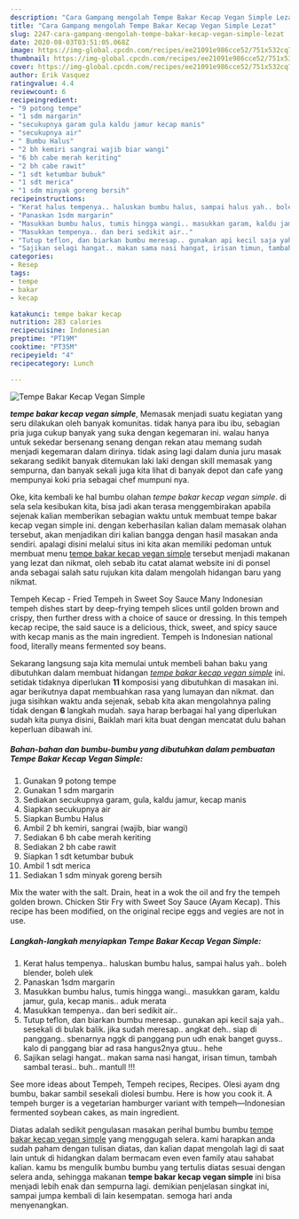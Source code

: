 ```yaml
---
description: "Cara Gampang mengolah Tempe Bakar Kecap Vegan Simple Lezat"
title: "Cara Gampang mengolah Tempe Bakar Kecap Vegan Simple Lezat"
slug: 2247-cara-gampang-mengolah-tempe-bakar-kecap-vegan-simple-lezat
date: 2020-08-03T03:51:05.068Z
image: https://img-global.cpcdn.com/recipes/ee21091e986cce52/751x532cq70/tempe-bakar-kecap-vegan-simple-foto-resep-utama.jpg
thumbnail: https://img-global.cpcdn.com/recipes/ee21091e986cce52/751x532cq70/tempe-bakar-kecap-vegan-simple-foto-resep-utama.jpg
cover: https://img-global.cpcdn.com/recipes/ee21091e986cce52/751x532cq70/tempe-bakar-kecap-vegan-simple-foto-resep-utama.jpg
author: Erik Vasquez
ratingvalue: 4.4
reviewcount: 6
recipeingredient:
- "9 potong tempe"
- "1 sdm margarin"
- "secukupnya garam gula kaldu jamur kecap manis"
- "secukupnya air"
- " Bumbu Halus"
- "2 bh kemiri sangrai wajib biar wangi"
- "6 bh cabe merah keriting"
- "2 bh cabe rawit"
- "1 sdt ketumbar bubuk"
- "1 sdt merica"
- "1 sdm minyak goreng bersih"
recipeinstructions:
- "Kerat halus tempenya.. haluskan bumbu halus, sampai halus yah.. boleh blender, boleh ulek"
- "Panaskan 1sdm margarin"
- "Masukkan bumbu halus, tumis hingga wangi.. masukkan garam, kaldu jamur, gula, kecap manis.. aduk merata"
- "Masukkan tempenya.. dan beri sedikit air.."
- "Tutup teflon, dan biarkan bumbu meresap.. gunakan api kecil saja yah.. sesekali di bulak balik. jika sudah meresap.. angkat deh.. siap di panggang.. sbenarnya nggk di panggang pun udh enak banget guyss.. kalo di panggang biar ad rasa hangus2nya gtuu.. hehe"
- "Sajikan selagi hangat.. makan sama nasi hangat, irisan timun, tambah sambal terasi.. buh.. mantull !!!"
categories:
- Resep
tags:
- tempe
- bakar
- kecap

katakunci: tempe bakar kecap 
nutrition: 283 calories
recipecuisine: Indonesian
preptime: "PT19M"
cooktime: "PT35M"
recipeyield: "4"
recipecategory: Lunch

---
```



![Tempe Bakar Kecap Vegan Simple](https://img-global.cpcdn.com/recipes/ee21091e986cce52/751x532cq70/tempe-bakar-kecap-vegan-simple-foto-resep-utama.jpg)

<b><i>tempe bakar kecap vegan simple</i></b>, Memasak menjadi suatu kegiatan yang seru dilakukan oleh banyak komunitas. tidak hanya para ibu ibu, sebagian pria juga cukup banyak yang suka dengan kegemaran ini. walau hanya untuk sekedar bersenang senang dengan rekan atau memang sudah menjadi kegemaran dalam dirinya. tidak asing lagi dalam dunia juru masak sekarang sedikit banyak ditemukan laki laki dengan skill memasak yang sempurna, dan banyak sekali juga kita lihat di banyak depot dan cafe yang mempunyai koki pria sebagai chef mumpuni nya.

Oke, kita kembali ke hal bumbu olahan <i>tempe bakar kecap vegan simple</i>. di sela sela kesibukan kita, bisa jadi akan terasa menggembirakan apabila sejenak kalian memberikan sebagian waktu untuk membuat tempe bakar kecap vegan simple ini. dengan keberhasilan kalian dalam memasak olahan tersebut, akan menjadikan diri kalian bangga dengan hasil masakan anda sendiri. apalagi disini melalui situs ini kita akan memiliki pedoman untuk membuat menu <u>tempe bakar kecap vegan simple</u> tersebut menjadi makanan yang lezat dan nikmat, oleh sebab itu catat alamat website ini di ponsel anda sebagai salah satu rujukan kita dalam mengolah hidangan baru yang nikmat.

Tempeh Kecap - Fried Tempeh in Sweet Soy Sauce Many Indonesian tempeh dishes start by deep-frying tempeh slices until golden brown and crispy, then further dress with a choice of sauce or dressing. In this tempeh kecap recipe, the said sauce is a delicious, thick, sweet, and spicy sauce with kecap manis as the main ingredient. Tempeh is Indonesian national food, literally means fermented soy beans.


Sekarang langsung saja kita memulai untuk membeli bahan baku yang dibutuhkan dalam membuat hidangan <u><i>tempe bakar kecap vegan simple</i></u> ini. setidak tidaknya diperlukan <b>11</b> komposisi yang dibutuhkan di masakan ini. agar berikutnya dapat membuahkan rasa yang lumayan dan nikmat. dan juga sisihkan waktu anda sejenak, sebab kita akan mengolahnya paling tidak dengan <b>6</b> langkah mudah. saya harap berbagai hal yang diperlukan sudah kita punya disini, Baiklah mari kita buat dengan mencatat dulu bahan keperluan dibawah ini.

<!--inarticleads1-->

##### Bahan-bahan dan bumbu-bumbu yang dibutuhkan dalam pembuatan Tempe Bakar Kecap Vegan Simple:

1. Gunakan 9 potong tempe
1. Gunakan 1 sdm margarin
1. Sediakan secukupnya garam, gula, kaldu jamur, kecap manis
1. Siapkan secukupnya air
1. Siapkan  Bumbu Halus
1. Ambil 2 bh kemiri, sangrai (wajib, biar wangi)
1. Sediakan 6 bh cabe merah keriting
1. Sediakan 2 bh cabe rawit
1. Siapkan 1 sdt ketumbar bubuk
1. Ambil 1 sdt merica
1. Sediakan 1 sdm minyak goreng bersih


Mix the water with the salt. Drain, heat in a wok the oil and fry the tempeh golden brown. Chicken Stir Fry with Sweet Soy Sauce (Ayam Kecap). This recipe has been modified, on the original recipe eggs and vegies are not in use. 

<!--inarticleads2-->

##### Langkah-langkah menyiapkan Tempe Bakar Kecap Vegan Simple:

1. Kerat halus tempenya.. haluskan bumbu halus, sampai halus yah.. boleh blender, boleh ulek
1. Panaskan 1sdm margarin
1. Masukkan bumbu halus, tumis hingga wangi.. masukkan garam, kaldu jamur, gula, kecap manis.. aduk merata
1. Masukkan tempenya.. dan beri sedikit air..
1. Tutup teflon, dan biarkan bumbu meresap.. gunakan api kecil saja yah.. sesekali di bulak balik. jika sudah meresap.. angkat deh.. siap di panggang.. sbenarnya nggk di panggang pun udh enak banget guyss.. kalo di panggang biar ad rasa hangus2nya gtuu.. hehe
1. Sajikan selagi hangat.. makan sama nasi hangat, irisan timun, tambah sambal terasi.. buh.. mantull !!!


See more ideas about Tempeh, Tempeh recipes, Recipes. Olesi ayam dng bumbu, bakar sambil sesekali diolesi bumbu. Here is how you cook it. A tempeh burger is a vegetarian hamburger variant with tempeh—Indonesian fermented soybean cakes, as main ingredient. 

Diatas adalah sedikit pengulasan masakan perihal bumbu bumbu <u>tempe bakar kecap vegan simple</u> yang menggugah selera. kami harapkan anda sudah paham dengan tulisan diatas, dan kalian dapat mengolah lagi di saat lain untuk di hidangkan dalam bermacam even even family atau sahabat kalian. kamu bs mengulik bumbu bumbu yang tertulis diatas sesuai dengan selera anda, sehingga makanan <b>tempe bakar kecap vegan simple</b> ini bisa menjadi lebih enak dan sempurna lagi. demikian penjelasan singkat ini, sampai jumpa kembali di lain kesempatan. semoga hari anda menyenangkan.

